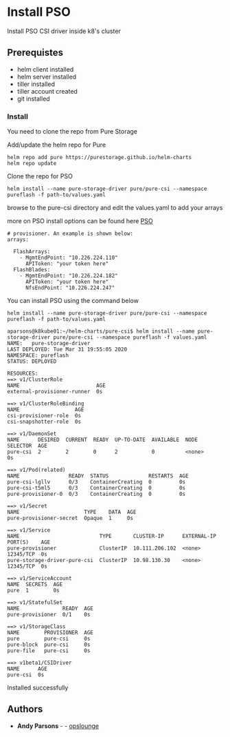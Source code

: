 # Install PSO 

Install PSO CSI driver inside k8's cluster

## Prerequistes

- helm client installed
- helm server installed
- tiller installed
- tiller account created
- git installed

### Install

You need to clone the repo from Pure Storage

Add/update the helm repo for Pure
 
```
helm repo add pure https://purestorage.github.io/helm-charts
helm repo update
```

Clone the repo for PSO 

```
helm install --name pure-storage-driver pure/pure-csi --namespace pureflash -f path-to/values.yaml
```



browse to the pure-csi directory and edit the values.yaml to add your arrays

more on PSO install options can be found here [PSO](https://github.com/purestorage/helm-charts)

```
# provisioner. An example is shown below:
arrays:

  FlashArrays:
    - MgmtEndPoint: "10.226.224.110"
      APIToken: "your token here"
  FlashBlades:
    - MgmtEndPoint: "10.226.224.182"
      APIToken: "your token here"
      NfsEndPoint: "10.226.224.247"
```

You can install PSO using the command below

```
helm install --name pure-storage-driver pure/pure-csi --namespace pureflash -f path-to/values.yaml
```

```
aparsons@k8kube01:~/helm-charts/pure-csi$ helm install --name pure-storage-driver pure/pure-csi --namespace pureflash -f values.yaml
NAME:   pure-storage-driver
LAST DEPLOYED: Tue Mar 31 19:55:05 2020
NAMESPACE: pureflash
STATUS: DEPLOYED

RESOURCES:
==> v1/ClusterRole
NAME                         AGE
external-provisioner-runner  0s

==> v1/ClusterRoleBinding
NAME                  AGE
csi-provisioner-role  0s
csi-snapshotter-role  0s

==> v1/DaemonSet
NAME      DESIRED  CURRENT  READY  UP-TO-DATE  AVAILABLE  NODE SELECTOR  AGE
pure-csi  2        2        0      2           0          <none>         0s

==> v1/Pod(related)
NAME                READY  STATUS             RESTARTS  AGE
pure-csi-lgllv      0/3    ContainerCreating  0         0s
pure-csi-t5ml5      0/3    ContainerCreating  0         0s
pure-provisioner-0  0/3    ContainerCreating  0         0s

==> v1/Secret
NAME                     TYPE    DATA  AGE
pure-provisioner-secret  Opaque  1     0s

==> v1/Service
NAME                          TYPE       CLUSTER-IP      EXTERNAL-IP  PORT(S)    AGE
pure-provisioner              ClusterIP  10.111.206.102  <none>       12345/TCP  0s
pure-storage-driver-pure-csi  ClusterIP  10.98.130.30    <none>       12345/TCP  0s

==> v1/ServiceAccount
NAME  SECRETS  AGE
pure  1        0s

==> v1/StatefulSet
NAME              READY  AGE
pure-provisioner  0/1    0s

==> v1/StorageClass
NAME        PROVISIONER  AGE
pure        pure-csi     0s
pure-block  pure-csi     0s
pure-file   pure-csi     0s

==> v1beta1/CSIDriver
NAME      AGE
pure-csi  0s
```

Installed successfully



## Authors

* **Andy Parsons** - - [opslounge](https://github.com/opslounge)

